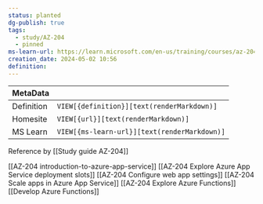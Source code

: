 ```yaml
---
status: planted
dg-publish: true
tags:
  - study/AZ-204
  - pinned
ms-learn-url: https://learn.microsoft.com/en-us/training/courses/az-204t00
creation_date: 2024-05-02 10:56
definition:
---
```


| MetaData   |                                              |
| ---------- | -------------------------------------------- |
| Definition | `VIEW[{definition}][text(renderMarkdown)]`   |
| Homesite   | `VIEW[{url}][text(renderMarkdown)]`          |
| MS Learn   | `VIEW[{ms-learn-url}][text(renderMarkdown)]` |

Reference by [[Study guide AZ-204]]

[[AZ-204 introduction-to-azure-app-service]]
[[AZ-204 Explore Azure App Service deployment slots]]
[[AZ-204 Configure web app settings]]
[[AZ-204 Scale apps in Azure App Service]]
[[AZ-204 Explore Azure Functions]]
[[Develop Azure Functions]]
